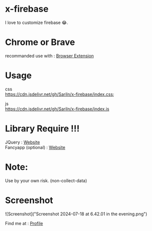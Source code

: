 # x-firebase
I love to customize firebase 😂.
# Chrome or Brave
recommanded use with : [Browser Extension](https://tenrabbits.github.io/user-js-css-docs)

# Usage

css <br />
https://cdn.jsdelivr.net/gh/Sariln/x-firebase/index.css;

js <br />
https://cdn.jsdelivr.net/gh/Sariln/x-firebase/index.js

# Library Require !!!
JQuery : [Website](https://jquery.com)<br />
Fancyapp (optional) : [Website](https://fancyapps.com/fancybox)

# Note:
Use by your own risk.
(non-collect-data)

# Screenshot
  ![Screenshot]("Screenshot 2024-07-18 at 6.42.01 in the evening.png")

Find me at : [Profile](https://x.com/tt_lysari)

